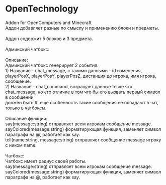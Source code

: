 # OpenTechnology<br>
Addon for OpenComputers and Minecraft<br>
Аддон добавляет разные по смыслу и применению блоки и предметы.<br>
<br>
Аддон содержит 5 блоков и 3 предмета.<br>
<br>
Админский чатбокс:<br>
  <br>
  Описание:<br>
    Админский чатбокс генерирует 2 события.<br>
     1) Название - chat_message, с такими данными - id изменения, playerPosX, playerPosY, playerPosZ, дистанция до игрока, имя игрока, сообщение.<br>
     2) Название - chat_command, возращает данные те же что chat_message, но его отличие в том что бы его вызвать первый символ в сообщении<br> должен быть #, еще особенность такие сообщения не попадают в чат, только в чатбоксы.<br>
  <br>
  Описание функции:<br>
  say(message:string) отправляет всем игрокам сообщение message.<br>
  sayColored(message:string) форматирующая функция, заменяет символ параграфа на @, работает как say.<br>
  tell(name:string, message:string) отправляет сообщение message игроку с ником name.<br>
<br>
Чатбокс:<br>
  Чатбокс имеет радиус своей работы.<br>
  say(message:string) отправляет всем игрокам сообщение message.<br>
  sayColored(message:string) форматирующая функция, заменяет символ параграфа на @, работает как say.<br>
